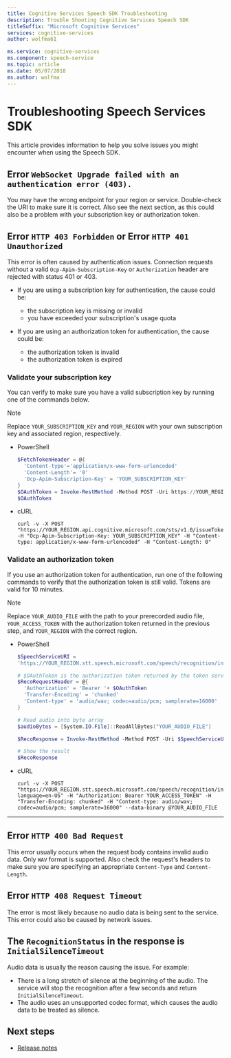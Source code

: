 ```yaml
---
title: Cognitive Services Speech SDK Troubleshooting
description: Trouble Shooting Cognitive Services Speech SDK
titleSuffix: "Microsoft Cognitive Services"
services: cognitive-services
author: wolfma61

ms.service: cognitive-services
ms.component: speech-service
ms.topic: article
ms.date: 05/07/2018
ms.author: wolfma
---
```

# Troubleshooting Speech Services SDK

This article provides information to help you solve issues you might encounter when using the Speech SDK.

## Error `WebSocket Upgrade failed with an authentication error (403).`

You may have the wrong endpoint for your region or service. Double-check the URI to make sure it is correct. Also see the next section, as this could also be a problem with your subscription key or authorization token.

## Error `HTTP 403 Forbidden` or Error `HTTP 401 Unauthorized`

This error is often caused by authentication issues. Connection requests without a valid `Ocp-Apim-Subscription-Key` or `Authorization` header are rejected with status 401 or 403.

* If you are using a subscription key for authentication, the cause could be:

    - the subscription key is missing or invalid
    - you have exceeded your subscription's usage quota

* If you are using an authorization token for authentication, the cause could be:

    - the authorization token is invalid
    - the authorization token is expired

### Validate your subscription key

You can verify to make sure you have a valid subscription key by running one of the commands below.

> [!NOTE]
> Replace `YOUR_SUBSCRIPTION_KEY` and `YOUR_REGION` with your own subscription key and associated region, respectively.

* PowerShell

    ```Powershell
    $FetchTokenHeader = @{
      'Content-type'='application/x-www-form-urlencoded'
      'Content-Length'= '0'
      'Ocp-Apim-Subscription-Key' = 'YOUR_SUBSCRIPTION_KEY'
    }
    $OAuthToken = Invoke-RestMethod -Method POST -Uri https://YOUR_REGION.api.cognitive.microsoft.com/sts/v1.0/issueToken -Headers $FetchTokenHeader
    $OAuthToken
    ```

* cURL

    ```
    curl -v -X POST "https://YOUR_REGION.api.cognitive.microsoft.com/sts/v1.0/issueToken" -H "Ocp-Apim-Subscription-Key: YOUR_SUBSCRIPTION_KEY" -H "Content-type: application/x-www-form-urlencoded" -H "Content-Length: 0"
    ```

### Validate an authorization token

If you use an authorization token for authentication, run one of the following commands to verify that the authorization token is still valid. Tokens are valid for 10 minutes.

> [!NOTE]
> Replace `YOUR_AUDIO_FILE` with the path to your prerecorded audio file, `YOUR_ACCESS_TOKEN` with the authorization token returned in the previous step,
> and `YOUR_REGION` with the correct region.

* PowerShell

    ```Powershell
    $SpeechServiceURI =
    'https://YOUR_REGION.stt.speech.microsoft.com/speech/recognition/interactive/cognitiveservices/v1?language=en-US'
    
    # $OAuthToken is the authorization token returned by the token service.
    $RecoRequestHeader = @{
      'Authorization' = 'Bearer '+ $OAuthToken
      'Transfer-Encoding' = 'chunked'
      'Content-type' = 'audio/wav; codec=audio/pcm; samplerate=16000'
    }
    
    # Read audio into byte array
    $audioBytes = [System.IO.File]::ReadAllBytes("YOUR_AUDIO_FILE")
    
    $RecoResponse = Invoke-RestMethod -Method POST -Uri $SpeechServiceURI -Headers $RecoRequestHeader -Body $audioBytes
    
    # Show the result
    $RecoResponse
    ```

* cURL

    ```
    curl -v -X POST "https://YOUR_REGION.stt.speech.microsoft.com/speech/recognition/interactive/cognitiveservices/v1?language=en-US" -H "Authorization: Bearer YOUR_ACCESS_TOKEN" -H "Transfer-Encoding: chunked" -H "Content-type: audio/wav; codec=audio/pcm; samplerate=16000" --data-binary @YOUR_AUDIO_FILE
    ```

---

## Error `HTTP 400 Bad Request`

This error usually occurs when the request body contains invalid audio data. Only `WAV` format is supported. Also check the request's headers to make sure you are specifying an appropriate `Content-Type` and `Content-Length`.

## Error `HTTP 408 Request Timeout`

The error is most likely because no audio data is being sent to the service. This error could also be caused by network issues.

## The `RecognitionStatus` in the response is `InitialSilenceTimeout`

Audio data is usually the reason causing the issue. For example:

* There is a long stretch of silence at the beginning of the audio. The service will stop the recognition after a few seconds and return `InitialSilenceTimeout`.
* The audio uses an unsupported codec format, which causes the audio data to be treated as silence.

## Next steps

* [Release notes](releasenotes.md)

